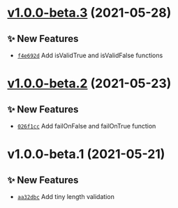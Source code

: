 # [v1.0.0-beta.3](https://github.com/TomokiMiyauci/is-valid/compare/v1.0.0-beta.2...v1.0.0-beta.3) (2021-05-28)

## ✨ New Features
- [`f4e692d`](https://github.com/TomokiMiyauci/is-valid/commit/f4e692d)   Add isValidTrue and isValidFalse functions

# [v1.0.0-beta.2](https://github.com/TomokiMiyauci/is-valid/compare/v1.0.0-beta.1...v1.0.0-beta.2) (2021-05-23)

## ✨ New Features
- [`026f1cc`](https://github.com/TomokiMiyauci/is-valid/commit/026f1cc)   Add failOnFalse and failOnTrue function

# v1.0.0-beta.1 (2021-05-21)

## ✨ New Features
- [`aa32dbc`](https://github.com/TomokiMiyauci/is-valid/commit/aa32dbc)   Add tiny length validation
